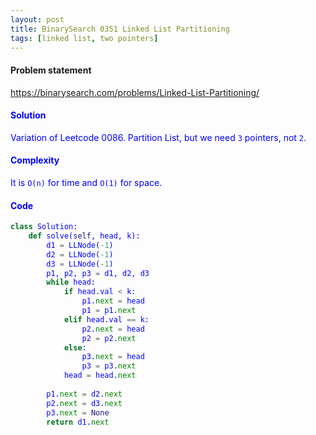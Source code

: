 ```yaml
---
layout: post
title: BinarySearch 0351 Linked List Partitioning
tags: [linked list, two pointers]
---
```


#### Problem statement

<a href="https://binarysearch.com/problems/Linked-List-Partitioning/"> <font color = blue>https://binarysearch.com/problems/Linked-List-Partitioning/

#### Solution
Variation of Leetcode 0086. Partition List, but we need `3` pointers, not `2`.

#### Complexity
It is `O(n)` for time and `O(1)` for space.

#### Code
```python
class Solution:
    def solve(self, head, k):
        d1 = LLNode(-1)
        d2 = LLNode(-1)
        d3 = LLNode(-1)
        p1, p2, p3 = d1, d2, d3
        while head:
            if head.val < k:
                p1.next = head
                p1 = p1.next
            elif head.val == k:
                p2.next = head
                p2 = p2.next
            else:
                p3.next = head
                p3 = p3.next
            head = head.next
            
        p1.next = d2.next
        p2.next = d3.next
        p3.next = None
        return d1.next
```
